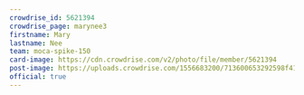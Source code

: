 ```yaml
---
crowdrise_id: 5621394
crowdrise_page: marynee3
firstname: Mary
lastname: Nee
team: moca-spike-150
card-image: https://cdn.crowdrise.com/v2/photo/file/member/5621394
post-image: https://uploads.crowdrise.com/1556683200/713600653292598f411d767a36df1b71.jpg
official: true
---
```

